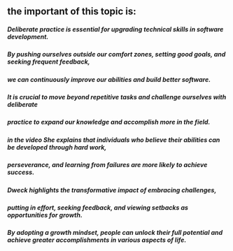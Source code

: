 ## the important of this topic is:

 ##### Deliberate practice is essential for upgrading technical skills in software development.
 ##### By pushing ourselves outside our comfort zones, setting good goals, and seeking frequent feedback,
 ##### we can continuously improve our abilities and build better software.
 ##### It is crucial to move beyond repetitive tasks and challenge ourselves with deliberate 
##### practice to expand our knowledge and accomplish more in the field. 

##### in the video She explains that individuals who believe their abilities can be developed through hard work,
##### perseverance, and learning from failures are more likely to achieve success.
##### Dweck highlights the transformative impact of embracing challenges,
##### putting in effort, seeking feedback, and viewing setbacks as opportunities for growth.
##### By adopting a growth mindset, people can unlock their full potential and achieve greater accomplishments in various aspects of life.
